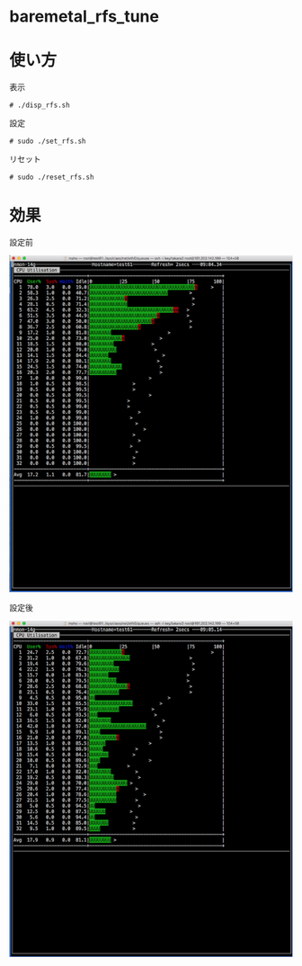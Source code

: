 # baremetal_rfs_tune

# 使い方

表示

~~~
# ./disp_rfs.sh
~~~


設定

~~~
# sudo ./set_rfs.sh
~~~


リセット

~~~
# sudo ./reset_rfs.sh
~~~


# 効果

設定前

![before](picture/before.png)


設定後

![after](picture/after.png)
